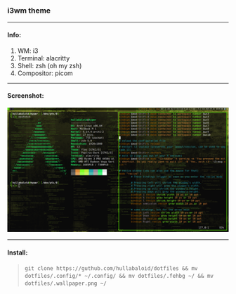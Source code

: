 ### i3wm theme
***

#### Info:

1. WM: i3
2. Terminal: alacritty
3. Shell: zsh (oh my zsh)
4. Compositor: picom
***

#### Screenshot:

![screenshot](http://github.com/hullabaloid/dotfiles/raw/refs/heads/main/screenshot.png)
***

#### Install:

>```git clone https://guthub.com/hullabaloid/dotfiles && mv dotfiles/.config/* ~/.config/ && mv dotfiles/.fehbg ~/ && mv dotfiles/.wallpaper.png ~/```
